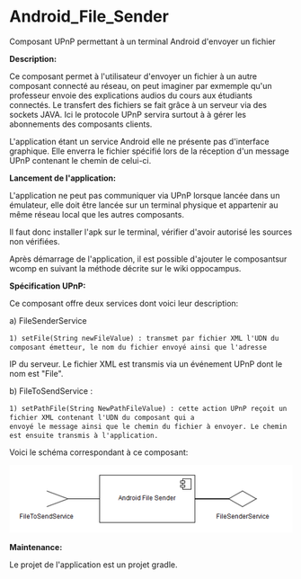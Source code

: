 # Android_File_Sender
Composant UPnP permettant à un terminal Android d'envoyer un fichier

<strong> Description: </strong>

Ce composant permet à l'utilisateur d'envoyer un fichier à un autre composant connecté au réseau, on peut imaginer par exmemple
qu'un professeur envoie des explications audios du cours aux étudiants connectés. Le transfert des fichiers se fait grâce à un serveur via des sockets JAVA.
Ici le protocole UPnP servira surtout à à gérer les abonnements des composants clients.

L'application étant un service Android elle ne présente pas d'interface graphique. Elle enverra le fichier spécifié lors 
de la réception d'un message UPnP contenant le chemin de celui-ci.

<strong>Lancement de l'application: </strong>

L'application ne peut pas communiquer via UPnP lorsque lancée dans un émulateur, elle doit être lancée sur un terminal physique et appartenir au même réseau local que les autres composants.

Il faut donc installer l'apk sur le terminal, vérifier d'avoir autorisé les sources non vérifiées.

Après démarrage de l'application, il est possible d'ajouter le composantsur wcomp en suivant la méthode décrite sur le wiki oppocampus.

<strong>Spécification UPnP: </strong>

Ce composant offre deux services dont voici leur description:

  a) FileSenderService 
  
    1) setFile(String newFileValue) : transmet par fichier XML l'UDN du composant émetteur, le nom du fichier envoyé ainsi que l'adresse 
  IP du serveur. Le fichier XML est transmis via un événement UPnP dont le nom est "File".
  
  b) FileToSendService :
  
    1) setPathFile(String NewPathFileValue) : cette action UPnP reçoit un fichier XML contenant l'UDN du composant qui a 
    envoyé le message ainsi que le chemin du fichier à envoyer. Le chemin est ensuite transmis à l'application.
  

Voici le schéma correspondant à ce composant:

![alt tag](https://github.com/components-upnp/Android_File_Sender/blob/master/Android_File_Sender.png)

<strong>Maintenance:</strong>

Le projet de l'application est un projet gradle.
